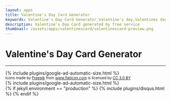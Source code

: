 ```yaml
---
layout: apps
title: Valentine's Day Card Generator
keywords: Valentine's Day Card Generator,Valentine's day,Valentines day
description: Valentine's Day Card generated by free service
thumbnail: /assets/apps/valentinescard/valentinescard-preview.png
---
```

<i class="mt-4"></i>

# Valentine's Day Card Generator

---

<div class="col-12 my-3">{% include plugins/google-ad-automatic-size.html %}</div>

<link href="https://fonts.googleapis.com/css?family=Merienda|Tangerine" rel="stylesheet">

<div id="app" class="mt-4">
  <valentinescard-generator></valentinescard-generator>
</div>

<script src="/assets/apps/valentinescard/vendor.c7f771ae783c24a7d82e.js"></script>
<script src="/assets/apps/valentinescard/main.4220e49c558357d64cc1.js"></script>

<div class="row mt-5">
  <small class="col-12 text-muted text-right">
  <div>Icons made by <a href="https://www.freepik.com/" title="Freepik" rel="nofollow" class="text-muted">Freepik</a> from <a href="https://www.flaticon.com/" title="Flaticon" rel="nofollow" class="text-muted">www.flaticon.com</a> is licensed by <a href="http://creativecommons.org/licenses/by/3.0/" title="Creative Commons BY 3.0" target="_blank" rel="nofollow" class="text-muted">CC 3.0 BY</a></div>
  </small>
</div>

<div class="sharethis-inline-share-buttons"></div>
<div class="col-12 my-3">{% include plugins/google-ad-automatic-size.html %}</div>
{% if jekyll.environment == "production" %}
  {% include plugins/disqus.html %}
{% endif %}
